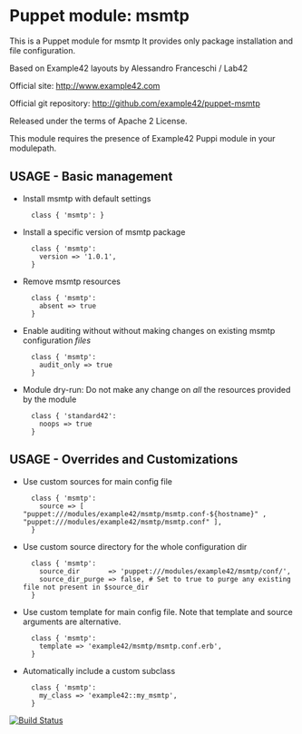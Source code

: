 # Puppet module: msmtp

This is a Puppet module for msmtp
It provides only package installation and file configuration.

Based on Example42 layouts by Alessandro Franceschi / Lab42

Official site: http://www.example42.com

Official git repository: http://github.com/example42/puppet-msmtp

Released under the terms of Apache 2 License.

This module requires the presence of Example42 Puppi module in your modulepath.


## USAGE - Basic management

* Install msmtp with default settings

        class { 'msmtp': }

* Install a specific version of msmtp package

        class { 'msmtp':
          version => '1.0.1',
        }

* Remove msmtp resources

        class { 'msmtp':
          absent => true
        }

* Enable auditing without without making changes on existing msmtp configuration *files*

        class { 'msmtp':
          audit_only => true
        }

* Module dry-run: Do not make any change on *all* the resources provided by the module

        class { 'standard42':
          noops => true
        }


## USAGE - Overrides and Customizations
* Use custom sources for main config file 

        class { 'msmtp':
          source => [ "puppet:///modules/example42/msmtp/msmtp.conf-${hostname}" , "puppet:///modules/example42/msmtp/msmtp.conf" ], 
        }


* Use custom source directory for the whole configuration dir

        class { 'msmtp':
          source_dir       => 'puppet:///modules/example42/msmtp/conf/',
          source_dir_purge => false, # Set to true to purge any existing file not present in $source_dir
        }

* Use custom template for main config file. Note that template and source arguments are alternative. 

        class { 'msmtp':
          template => 'example42/msmtp/msmtp.conf.erb',
        }

* Automatically include a custom subclass

        class { 'msmtp':
          my_class => 'example42::my_msmtp',
        }



[![Build Status](https://travis-ci.org/example42/puppet-msmtp.png?branch=master)](https://travis-ci.org/example42/puppet-msmtp)
